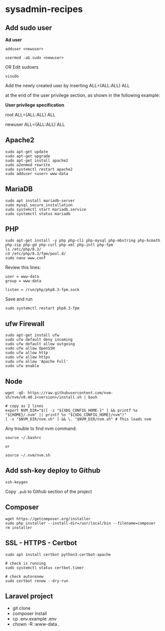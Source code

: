# sysadmin-recipes

## Add sudo user 

**Ad user**

`adduser <newuser>`

`usermod -aG sudo <newuser>`

OR Edit sudoers

`visudo`

Add the newly created user by inserting <username> ALL=(ALL:ALL) ALL

at the end of the user privilege section, as shown in the following example:

**User privilege specification**

root    ALL=(ALL:ALL) ALL

newuser ALL=(ALL:ALL) ALL

## Apache2

```
sudo apt-get update
sudo apt-get upgrade
sudo apt-get install apache2
sudo a2enmod rewrite
sudo systemctl restart apache2
sudo adduser <user> www-data
```

## MariaDB

```
sudo apt install mariadb-server
sudo mysql_secure_installation
sudo systemctl start mariadb.service
sudo systemctl status mariadb
```

## PHP

```
sudo apt-get install -y php php-cli php-mysql php-mbstring php-bcmath php-zip php-gd php-curl php-xml php-intl php-fpm
ls /etc/php/8.3/
cd /etc/php/8.3/fpm/pool.d/
sudo nano www.conf
```

Review this lines:

```
user = www-data
group = www-data

listen = /run/php/php8.3-fpm.sock
```

Save and run

`sudo systemctl restart php8.3-fpm`

## ufw Firewall

```
sudo apt-get install ufw
sudo ufw default deny incoming
sudo ufw default allow outgoing
sudo ufw allow OpenSSH
sudo ufw allow http
sudo ufw allow https
sudo ufw allow 'Apache Full'
sudo ufw enable
```

## Node

```
wget -qO- https://raw.githubusercontent.com/nvm-sh/nvm/v0.40.1<version>/install.sh | bash

# copy as 2 lines
export NVM_DIR="$([ -z "${XDG_CONFIG_HOME-}" ] && printf %s "${HOME}/.nvm" || printf %s "${XDG_CONFIG_HOME}/nvm")"
[ -s "$NVM_DIR/nvm.sh" ] && \. "$NVM_DIR/nvm.sh" # This loads nvm
```

Any trouble to find nvm command:

```
source ~/.bashrc

or

source ~/.nvm/nvm.sh
```


## Add ssh-key deploy to Github

```
ssh-keygen
```

Copy `.pub` to Github section of the project

## Composer

```
wget https://getcomposer.org/installer
sudo php installer --install-dir=/usr/local/bin --filename=composer
rm installer
```

## SSL - HTTPS - Certbot

```
sudo apt install certbot python3-certbot-apache

# check is running
sudo systemctl status certbot.timer

# check autorenew
sudo certbot renew --dry-run
```

## Laravel project

- git clone
- composer install
- cp .env.example .env
- chown -R <user>:www-data .   
